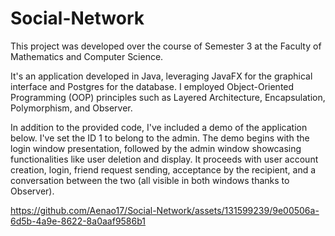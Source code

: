 # Social-Network

This project was developed over the course of Semester 3 at the Faculty of Mathematics and Computer Science.

It's an application developed in Java, leveraging JavaFX for the graphical interface and Postgres for the database. I employed Object-Oriented Programming (OOP) principles such as Layered Architecture, Encapsulation, Polymorphism, and Observer.

In addition to the provided code, I've included a demo of the application below. I've set the ID 1 to belong to the admin. The demo begins with the login window presentation, followed by the admin window showcasing functionalities like user deletion and display. It proceeds with user account creation, login, friend request sending, acceptance by the recipient, and a conversation between the two (all visible in both windows thanks to Observer).

https://github.com/Aenao17/Social-Network/assets/131599239/9e00506a-6d5b-4a9e-8622-8a0aaf9586b1
